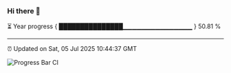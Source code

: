 ### Hi there 👋

⏳ Year progress { ███████████████▁▁▁▁▁▁▁▁▁▁▁▁▁▁▁ } 50.81 %

---

⏰ Updated on Sat, 05 Jul 2025 10:44:37 GMT

![Progress Bar CI](https://github.com/IshwaranRudhara/GIT-ACTION/workflows/Progress%20Bar%20CI/badge.svg)
